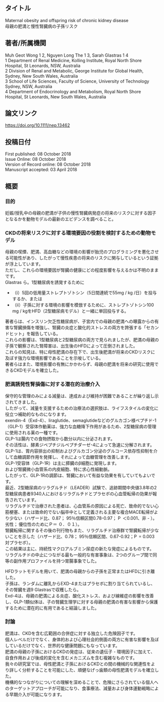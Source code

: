 ## タイトル
Maternal obesity and offspring risk of chronic kidney disease  
母親の肥満と慢性腎臓病の子孫リスク

## 著者/所属機関
Muh Geot Wong 1 2, Nguyen Long The 1 3, Sarah Glastras 1 4  
1 Department of Renal Medicine, Kolling Institute, Royal North Shore Hospital, St Leonards, NSW, Australia  
2 Division of Renal and Metabolic, George Institute for Global Health, Sydney, New South Wales, Australia  
3 School of Life Sciences, Faculty of Science, University of Technology Sydney, NSW, Australia  
4 Department of Endocrinology and Metabolism, Royal North Shore Hospital, St Leonards, New South Wales, Australia

## 論文リンク
https://doi.org/10.1111/nep.13462

## 投稿日付
First published: 08 October 2018  
Issue Online: 08 October 2018  
Version of Record online: 08 October 2018  
Manuscript accepted: 03 April 2018

## 概要
### 目的
妊娠/授乳中の母親の肥満が子供の慢性腎臓病発症の将来のリスクに対する因子となるかを動物モデルの最新のエビデンスを調べること。

### CKDの将来リスクに対する環境要因の役割を検討するための動物モデル
母親の喫煙、肥満、高血糖などの環境の影響が胎児のプログラミングを悪化させる可能性があり、したがって慢性疾患の将来のリスクに関与しているという証拠が浮上しています。  
ただし、これらの環境要因が腎臓の健康にどの程度影響を与えるかは不明のままです。  
Glastras ら。1型糖尿病を誘発するために
* （i）5回の低用量ストレプトゾトシン（5日間連続で55mg / kg /日）を投与するか、または
* （ii）子孫に対する環境の影響を模倣するために、ストレプトゾトシン100 mg / kgをHFD（2型糖尿病モデル）と一緒に単回投与する。

著者らは、インスリン欠乏性糖尿病が、子宮内での母親の肥満への曝露からの有害な腎臓損傷を増強し、腎臓の炎症と酸化的ストレスの両方を誇張する「セカンドヒット」を報告している。  
これらの影響は、1型糖尿病と2型糖尿病の両方で見られましたが、肥満の母親の子孫で観察された腎障害は、出生後のHFDによって圧倒されました。  
これらの知見は、特に母性肥満の存在下で、出生後肥満が将来のCKDリスクに及ぼす強力な環境影響であることを示唆している。  
著者らはまた、環境影響の有無にかかわらず、母親の肥満を将来の研究に使用できるCKDモデルを確立した。

### 肥満誘発性腎損傷に対する潜在的治療介入
保守的な管理のみによる減量は、達成および維持が困難であることが繰り返し示されてきました。  
したがって、減量を支援するための治療法の選択肢は、ライフスタイルの変化に役立つ補助的なものになります。  
exendin-4（Exd-4）、liraglutide、semaglutideなどのグルカゴン様ペプチド-1（GLP-1）受容体作動薬は、強力な血糖降下作用があるため、2型糖尿病の管理に使用される薬の一種です。  
GLP-1は腸内での食物摂取から数分以内に分泌されます。  
その活性は、酵素ジペプチジルペプチダーゼ-4によって急速に分解されます。  
GLP-1は、胃内容排出の抑制およびグルカゴン分泌のグルコース依存性抑制を介して血糖調節作用を発揮し、それによって血糖管理を改善します。  
GLP-1受容体（GLP-1R）は主に膵臓のβ細胞に発現します。  
および腎臓微小血管系の内皮細胞、特に求心性細動脈。  
したがって、GLP-1Rの調節は、腎臓において有益な効果を有していてもよいです。  
最近、2型糖尿病のリラグルチド（LEADER）試験で、追跡期間中央値3.8年の2型糖尿病患者9340人におけるリラグルチドとプラセボの心血管転帰の効果が報告されています。  
リラグルチドで治療された患者は、心血管系の原因による死亡、致命的でない心筋梗塞、または致命的でない脳卒中として定義される主要な複合MACE転帰がより少ない（ハザード比、0.87； 95％信頼区間0.78-0.97； P  ＜0.001、非 - ）。劣性； 優位性のためにＰ＝ ０．０１）。  
腎臓転帰に関するその後の刊行物もまた、リラグルチド治療群で腎臓転帰が少ないことを示した（ハザード比、0.78； 95％信頼区間、0.67-0.92；P  = 0.003 対プラセボ）。  
この結果は主に、持続性マクロアルブミン尿症の新たな発症によるものです。  
リラグルチドの中止につながる最も一般的な有害事象は、2つのグループ間で同等の副作用プロファイルを持つ胃腸事象でした。

HFDラットモデルを用いて、肥満の母親からの子孫を正常またはHFDに引き離した。  
子孫は、ランダムに離乳からEXD-4またはプラセボに割り当てられているし、その腎臓を週9 Glastrasで収穫したら。  
Exd-4は、母親の肥満による炎症、酸化ストレス、および線維症の影響を改善し、GLP-1類似体は、子の腎臓生理学に対する母親の肥満の有害な影響から保護するために潜在的に有用であると結論しました。

### 討論
肥満は、CKDを含む広範囲の合併症に対する独立した危険因子です。  
個人レベルだけでなく、身体的および心理社会的側面の両方に有害な影響を及ぼしているだけでなく、世界的な健康問題にもなっています。  
肥満の母親の子孫におけるCKDの発症は、従来の遺伝子 - 環境因子に加えて、自食作用および後成的変化を含むメカニズムを含む複雑なものです。  
我々の研究室では、母性肥満と子孫におけるCKDとの間の機械的な関連性をより詳しく分析することを可能にした、頑健なげっ歯類の母性肥満モデルを確立した。  
機構的なつながりについての理解を深めることで、危険にさらされている個人へのターゲットアプローチが可能になり、食事療法、減量および身体運動戦略による早期介入が可能になります。
